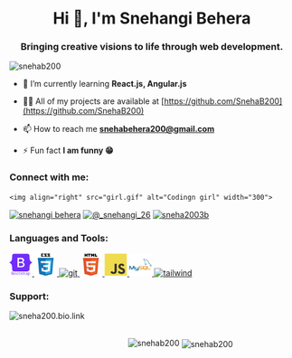 <h1 align="center">Hi 👋, I'm Snehangi Behera</h1>
<h3 align="center">Bringing creative visions to life through web development.</h3>

<p align="left"> <img src="https://komarev.com/ghpvc/?username=snehab200&label=Profile%20views&color=0e75b6&style=flat" alt="snehab200" /> </p>

- 🌱 I’m currently learning **React.js, Angular.js**

- 👨‍💻 All of my projects are available at [https://github.com/SnehaB200](https://github.com/SnehaB200)

- 📫 How to reach me **snehabehera200@gmail.com**

- ⚡ Fun fact **I am funny 😁**

<h3 align="left">Connect with me:</h3>
<p align="left">

    <img align="right" src="girl.gif" alt="Codingn girl" width="300">
<a href="https://linkedin.com/in/snehangi behera" target="blank"><img align="center" src="https://raw.githubusercontent.com/rahuldkjain/github-profile-readme-generator/master/src/images/icons/Social/linked-in-alt.svg" alt="snehangi behera" height="30" width="40" /></a>
<a href="https://instagram.com/@_snehangi_26" target="blank"><img align="center" src="https://raw.githubusercontent.com/rahuldkjain/github-profile-readme-generator/master/src/images/icons/Social/instagram.svg" alt="@_snehangi_26" height="30" width="40" /></a>
<a href="https://www.leetcode.com/sneha2003b" target="blank"><img align="center" src="https://raw.githubusercontent.com/rahuldkjain/github-profile-readme-generator/master/src/images/icons/Social/leet-code.svg" alt="sneha2003b" height="30" width="40" /></a>
</p>

<h3 align="left">Languages and Tools:</h3>
<p align="left"> <a href="https://getbootstrap.com" target="_blank" rel="noreferrer"> <img src="https://raw.githubusercontent.com/devicons/devicon/master/icons/bootstrap/bootstrap-plain-wordmark.svg" alt="bootstrap" width="40" height="40"/> </a> <a href="https://www.w3schools.com/css/" target="_blank" rel="noreferrer"> <img src="https://raw.githubusercontent.com/devicons/devicon/master/icons/css3/css3-original-wordmark.svg" alt="css3" width="40" height="40"/> </a> <a href="https://git-scm.com/" target="_blank" rel="noreferrer"> <img src="https://www.vectorlogo.zone/logos/git-scm/git-scm-icon.svg" alt="git" width="40" height="40"/> </a> <a href="https://www.w3.org/html/" target="_blank" rel="noreferrer"> <img src="https://raw.githubusercontent.com/devicons/devicon/master/icons/html5/html5-original-wordmark.svg" alt="html5" width="40" height="40"/> </a> <a href="https://developer.mozilla.org/en-US/docs/Web/JavaScript" target="_blank" rel="noreferrer"> <img src="https://raw.githubusercontent.com/devicons/devicon/master/icons/javascript/javascript-original.svg" alt="javascript" width="40" height="40"/> </a> <a href="https://www.mysql.com/" target="_blank" rel="noreferrer"> <img src="https://raw.githubusercontent.com/devicons/devicon/master/icons/mysql/mysql-original-wordmark.svg" alt="mysql" width="40" height="40"/> </a> <a href="https://tailwindcss.com/" target="_blank" rel="noreferrer"> <img src="https://www.vectorlogo.zone/logos/tailwindcss/tailwindcss-icon.svg" alt="tailwind" width="40" height="40"/> </a> </p>

<h3 align="left">Support:</h3>
<p><a href="https://www.buymeacoffee.com/sneha200.bio.link"> <img align="left" src="https://cdn.buymeacoffee.com/buttons/v2/default-yellow.png" height="50" width="210" alt="sneha200.bio.link" /></a></p><br><br>

<p><img align="left" src="https://github-readme-stats.vercel.app/api/top-langs?username=snehab200&show_icons=true&locale=en&layout=compact" alt="snehab200" /></p>

<p>&nbsp;<img align="center" src="https://github-readme-stats.vercel.app/api?username=snehab200&show_icons=true&locale=en" alt="snehab200" /></p>
